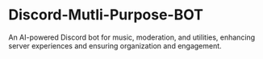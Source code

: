 # Discord-Mutli-Purpose-BOT
 An AI-powered Discord bot for music, moderation, and utilities, enhancing server experiences and ensuring organization and engagement.
